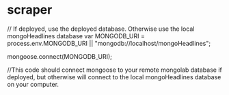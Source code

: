 # scraper

// If deployed, use the deployed database. Otherwise use the local mongoHeadlines database
var MONGODB_URI = process.env.MONGODB_URI || "mongodb://localhost/mongoHeadlines";

mongoose.connect(MONGODB_URI);

//This code should connect mongoose to your remote mongolab database if deployed, but otherwise will connect to the local mongoHeadlines database on your computer.
